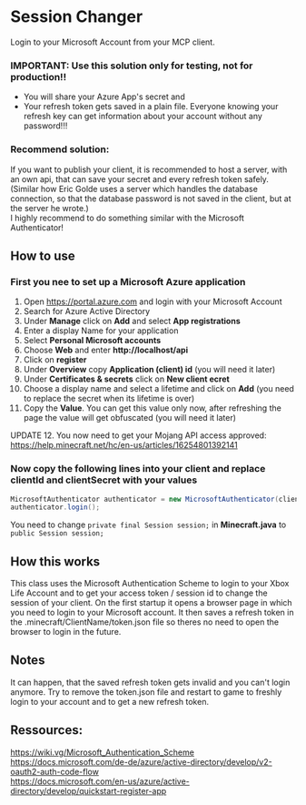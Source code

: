 # Session Changer
Login to your Microsoft Account from your MCP client.

### __IMPORTANT__: Use this solution only for testing, not for production!! 
- You will share your Azure App's secret and
- Your refresh token gets saved in a plain file. Everyone knowing your refresh key can get information about your account without any password!!! <br />  

### Recommend solution:
If you want to publish your client, it is recommended to host a server, with an own api, that can save your secret and every refresh token safely. <br /> 
(Similar how Eric Golde uses a server which handles the database connection, so that the database password is not saved in the client, but at the server he wrote.) <br /> 
I highly recommend to do something similar with the Microsoft Authenticator! 
## How to use
### First you nee to set up a __Microsoft Azure application__
1. Open https://portal.azure.com and login with your Microsoft Account
2. Search for Azure Active Directory
3. Under __Manage__ click on __Add__ and select __App registrations__
4. Enter a display Name for your application
5. Select __Personal Microsoft accounts__
6. Choose __Web__ and enter __http://localhost/api__
7. Click on __register__
8. Under __Overview__ copy __Application (client) id__ (you will need it later)
9. Under __Certificates & secrets__ click on __New client ecret__
10. Choose a display name and select a lifetime and click on __Add__ (you need to replace the secret when its lifetime is over)
11. Copy the __Value__. You can get this value only now, after refreshing the page the value will get obfuscated (you will need it later) 

UPDATE 12. You now need to get your Mojang API access approved: https://help.minecraft.net/hc/en-us/articles/16254801392141

### Now copy the following lines into your client and replace __clientId__ and __clientSecret__ with your values
```java
MicrosoftAuthenticator authenticator = new MicrosoftAuthenticator(clientId, clientSecret);
authenticator.login();
```
You need to change `private final Session session;` in __Minecraft.java__ to `public Session session;`
## How this works
This class uses the Microsoft Authentication Scheme to login to your Xbox Life Account and to get your access token / session id to change the session of your client.
On the first startup it opens a browser page in which you need to login to your Microsoft account. It then saves a refresh token in the .minecraft/ClientName/token.json  file so theres no need to open the browser to login in the future.

## Notes
It can happen, that the saved refresh token gets invalid and you can't login anymore. Try to remove the token.json file and restart to game to freshly login to your account and to get a new refresh token.

## Ressources:
https://wiki.vg/Microsoft_Authentication_Scheme<br /> 
https://docs.microsoft.com/de-de/azure/active-directory/develop/v2-oauth2-auth-code-flow<br /> 
https://docs.microsoft.com/en-us/azure/active-directory/develop/quickstart-register-app
